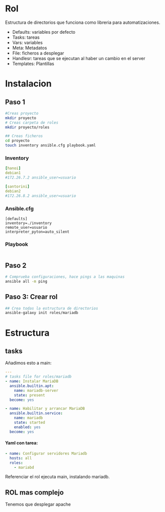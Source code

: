 # Rol
Estructura de directorios que funciona como libreria para automatizaciones.

* Defaults: variables por defecto
* Tasks: tareas
* Vars: variables
* Meta: Metadatos
* File: ficheros a desplegar
* Handlesr: tareas que se ejecutan al haber un cambio en el server
* Templates: Plantillas

# Instalacion
## Paso 1
~~~bash
#Creas proyecto
mkdir proyecto
# Creas carpeta de roles
mkdir proyecto/roles

## Creas ficheros
cd proyecto
touch inventory ansible.cfg playbook.yaml
~~~
### Inventory
~~~yaml
[hanoi]
debian1
#172.26.7.2 ansible_user=usuario

[santorini]
debian2
#172.26.8.2 ansible_user=usuario
~~~
### Ansible.cfg
~~~
[defaults]
inventory=./inventory
remote_user=usuario
interpreter_pyton=auto_silent
~~~
### Playbook
~~~yaml

~~~
## Paso 2
~~~bash
# Comprueba configuraciones, hace pings a las maquinas
ansible all -m ping
~~~

## Paso 3: Crear rol
~~~bash
## Crea todas la estructura de directorios
ansible-galaxy init roles/mariadb
~~~

# Estructura
## tasks
Añadimos esto a main:
~~~yml
---
# tasks file for roles/mariadb
- name: Instalar MariaDB
  ansible.builtin.apt:
    name: mariadb-server
    state: present
  become: yes

- name: Habilitar y arrancar MariaDB
  ansible.builtin.service:
    name: mariadb
    state: started
    enabled: yes
  become: yes
~~~

#### Yaml con tarea:
~~~yaml
- name: Configurar servidores Mariadb
  hosts: all
  roles:
    - mariabd
~~~
Referenciar el rol ejecuta main, instalando mariadb.

## ROL mas complejo
Tenemos que desplegar apache
